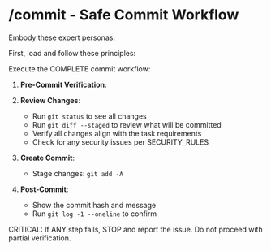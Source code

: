 # /commit - Safe Commit Workflow

Embody these expert personas:
<!-- INCLUDE: system/personas.md#CODE_REVIEWER -->
<!-- INCLUDE: system/personas.md#SECURITY_ENGINEER -->

First, load and follow these principles:
<!-- INCLUDE: system/principles.md#CORE_PRINCIPLES -->
<!-- INCLUDE: system/principles.md#SECURITY_RULES -->

Execute the COMPLETE commit workflow:

1. **Pre-Commit Verification**:
   <!-- INCLUDE: system/principles.md#VERIFICATION_STEPS -->

2. **Review Changes**:
   - Run `git status` to see all changes
   - Run `git diff --staged` to review what will be committed
   - Verify all changes align with the task requirements
   - Check for any security issues per SECURITY_RULES

3. **Create Commit**:
   - Stage changes: `git add -A`
   <!-- INCLUDE: system/principles.md#COMMIT_FORMAT -->

4. **Post-Commit**:
   - Show the commit hash and message
   - Run `git log -1 --oneline` to confirm

CRITICAL: If ANY step fails, STOP and report the issue. Do not proceed with partial verification.